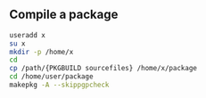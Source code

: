 Compile a package
---

```sh
useradd x
su x
mkdir -p /home/x
cd
cp /path/{PKGBUILD sourcefiles} /home/x/package
cd /home/user/package
makepkg -A --skippgpcheck
```
